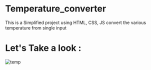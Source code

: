 # Temperature_converter
This is a Simplified project using HTML, CSS, JS convert the various temperature from single input

# Let's Take a look :
![temp](https://github.com/princesingh779/Temperature_converter/assets/112804351/3f104f9c-3714-4fc0-a88a-99608073c61f)
